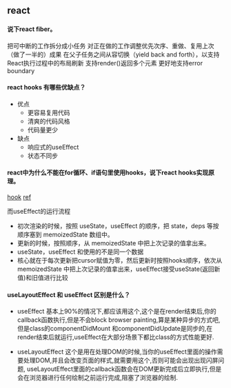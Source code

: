 ## react


#### 说下react fiber。
把可中断的工作拆分成小任务
对正在做的工作调整优先次序、重做、复用上次（做了一半的）成果
在父子任务之间从容切换（yield back and forth），以支持React执行过程中的布局刷新
支持render()返回多个元素
更好地支持error boundary

#### react hooks 有哪些优缺点？
  - 优点
    - 更容易复用代码
    - 清爽的代码风格
    - 代码量更少
  - 缺点
    - 响应式的useEffect
    - 状态不同步

#### react中为什么不能在for循环、if语句里使用hooks，说下react hooks实现原理。
[hook](../code/hook.js)
[ref](https://zhuanlan.zhihu.com/p/65012054)

而useEffect的运行流程
- 初次渲染的时候，按照 useState，useEffect 的顺序，把 state，deps 等按顺序塞到 memoizedState 数组中。
- 更新的时候，按照顺序，从 memoizedState 中把上次记录的值拿出来。
- useState，useEffect 和使用的不是同一个数据
- 核心就在于每次更新把cursor赋值为零，然后更新时按照hooks顺序，依次从 memoizedState 中把上次记录的值拿出来，useEffect接受useState(返回新值)和旧值进行比较
#### useLayoutEffect 和 useEffect 区别是什么？
- useEffect
    基本上90%的情况下,都应该用这个,这个是在render结束后,你的callback函数执行,但是不会block browser painting,算是某种异步的方式吧,但是class的componentDidMount 和componentDidUpdate是同步的,在render结束后就运行,useEffect在大部分场景下都比class的方式性能更好.

- useLayoutEffect
    这个是用在处理DOM的时候,当你的useEffect里面的操作需要处理DOM,并且会改变页面的样式,就需要用这个,否则可能会出现出现闪屏问题, useLayoutEffect里面的callback函数会在DOM更新完成后立即执行,但是会在浏览器进行任何绘制之前运行完成,阻塞了浏览器的绘制.
